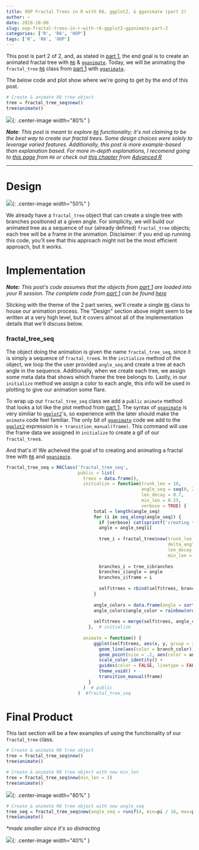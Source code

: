 ```yaml
---
title: OOP Fractal Trees in R with R6, ggplot2, & gganimate (part 2) 
author: ~
date: 2018-10-08
slug: oop-fractal-trees-in-r-with-r6-ggplot2-gganimate-part-2
categories: ['R', 'R6', 'OOP']
tags: ['R', 'R6', 'OOP']
---
```


This post is part 2 of 2, and, as stated in [part
1](https://adamspannbauer.github.io/2018/10/07/oop-fractal-trees-in-r-with-r6-ggplot2-gganimate-part-1/),
the end goal is to create an animated fractal tree with
[`R6`](https://r6.r-lib.org/) &
[`gganimate`](https://github.com/thomasp85/gganimate). Today, we will be
animating the `fractal_tree` [`R6`](https://r6.r-lib.org/) class from
[part
1](https://adamspannbauer.github.io/2018/10/07/oop-fractal-trees-in-r-with-r6-ggplot2-gganimate-part-1/)
with [`gganimate`](https://github.com/thomasp85/gganimate).

The below code and plot show where we're going to get by the end of this
post.

```r
# Create & animate R6 tree object
tree = fractal_tree_seq$new()
tree$animate()
```

![](/assets/2018/10/fractal_tree_plot.gif){: .center-image width="80%" }

***Note**: This post is meant to explore [`R6`](https://r6.r-lib.org/)
functionality; it's not claiming to be the best way to create our
fractal trees. Some design choices were solely to leverage varied
features. Additionally, this post is more example-based than explanation
based. For more in-depth explanations, I recomend going to [this
page](https://r6.r-lib.org/) from `R6` or check out [this
chapter](https://adv-r.hadley.nz/r6.html) from [Advanced
R](https://adv-r.hadley.nz)*

------------------------------------------------------------------------

# Design

![](/assets/2018/10/fractal_tree_animate_design.png){: .center-image width="50%" }

We already have a `fractal_tree` object that can create a single tree
with branches positioned at a given angle. For simplicity, we will build
our animated tree as a sequence of our (already defined) `fractal_tree`
objects; each tree will be a frame in the animation. Disclaimer: if you
end up running this code, you'll see that this approach might not be the
most efficient approach, but it works.

# Implementation

***Note:** This post's code assumes that the objects from [part
1](https://adamspannbauer.github.io/2018/10/07/oop-fractal-trees-in-r-with-r6-ggplot2-gganimate-part-1/)
are loaded into your R session. The complete code from [part
1](https://adamspannbauer.github.io/2018/10/07/oop-fractal-trees-in-r-with-r6-ggplot2-gganimate-part-1/)
can be found
[here](https://gist.github.com/AdamSpannbauer/6aef835e1784a74b56b709c6159d2ca2)*

Sticking with the theme of the 2 part series, we'll create a single
[`R6`](https://r6.r-lib.org/) class to house our animation process. The
"Design" section above might seem to be written at a very high level,
but it covers almost all of the implementation details that we'll
discuss below.

### fractal_tree_seq

The object doing the animation is given the name `fractal_tree_seq`,
since it is simply a sequence of `fractal_tree`s. In the `initialize`
method of the object, we loop the the user provided `angle_seq` and
create a tree at each angle in the sequence. Additionally, when we
create each tree, we assign some meta data that shows which frame the
tree belongs to. Lastly, in our `initialize` method we assign a color to
each angle, this info will be used in plotting to give our animation
some flare.

To wrap up our `fractal_tree_seq` class we add a `public` `animate`
method that looks a lot like the plot method from [part
1](https://adamspannbauer.github.io/2018/10/07/oop-fractal-trees-in-r-with-r6-ggplot2-gganimate-part-1/).
The syntax of [`gganimate`](https://github.com/thomasp85/gganimate) is
very similiar to [`ggplot2`](https://ggplot2.tidyverse.org/)'s, so
experience with the later should make the `animate` code feel familiar.
The only bit of [`gganimate`](https://github.com/thomasp85/gganimate)
code we add to the [`ggplot2`](https://ggplot2.tidyverse.org/)
expression is `+ transition_manual(frame)`. This command will use the
frame data we assigned in `initialize` to create a gif of our
`fractal_tree`s.

And that's it! We acheived the goal of to creating and animating a
fractal tree with [`R6`](https://r6.r-lib.org/) and
[`gganimate`](https://github.com/thomasp85/gganimate).

```r
fractal_tree_seq = R6Class('fractal_tree_seq',
                           public = list(
                             trees = data.frame(),
                             initialize = function(trunk_len = 10,
                                                   angle_seq = seq(0, 2 * pi - pi / 32, pi / 32),
                                                   len_decay = 0.7,
                                                   min_len = 0.25,
                                                   verbose = TRUE) {
                                 total = length(angle_seq)
                                 for (i in seq_along(angle_seq)) {
                                   if (verbose) cat(sprintf('creating tree %s of %s\n', i, total))
                                   angle = angle_seq[i]
                                   
                                   tree_i = fractal_tree$new(trunk_len = trunk_len,
                                                             delta_angle = angle,
                                                             len_decay = len_decay,
                                                             min_len = min_len)
                                   
                                   branches_i = tree_i$branches
                                   branches_i$angle = angle
                                   branches_i$frame = i
                                   
                                   self$trees = rbind(self$trees, branches_i)
                                 }
                                 
                                 angle_colors = data.frame(angle = sort(unique(self$trees$angle)))
                                 angle_colors$angle_color = rainbow(nrow(angle_colors))
                                 
                                 self$trees = merge(self$trees, angle_colors, all.x = TRUE, by = 'angle')
                               },  # initialize
                             
                             animate = function() {
                                 ggplot(self$trees, aes(x, y, group = id)) +
                                   geom_line(aes(color = branch_color)) +
                                   geom_point(size = .2, aes(color = angle_color)) +
                                   scale_color_identity() +
                                   guides(color = FALSE, linetype = FALSE) +
                                   theme_void() +
                                   transition_manual(frame)
                               }
                             )  # public
                           )  #fractal_tree_seq
```

# Final Product

This last section will be a few examples of using the functionality of
our `fractal_tree` class.

```r
# Create & animate R6 tree object
tree = fractal_tree_seq$new()
tree$animate()
```


```r
# Create & animate R6 tree object with new min_len
tree = fractal_tree_seq$new(min_len = 3)
tree$animate()
```

![](/assets/2018/10/fractal_tree_plot_min_len.gif){: .center-image width="80%" }

```r
# Create & animate R6 tree object with new angle_seq
tree_seq = fractal_tree_seq$new(angle_seq = runif(4, min=pi / 16, max=pi / 4))
tree$animate()
```

*\*made smaller since it's so distracting*

![](/assets/2018/10/fractal_tree_plot_angle.gif){: .center-image width="40%" }

